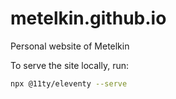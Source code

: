 # metelkin.github.io
Personal website of Metelkin

To serve the site locally, run:

```bash
npx @11ty/eleventy --serve
```
